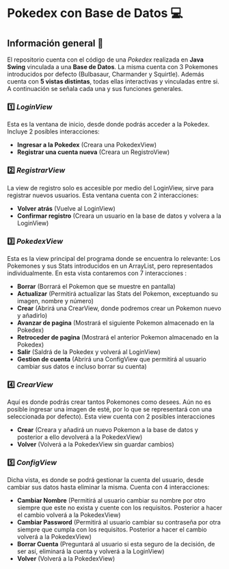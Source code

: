 # Pokedex con Base de Datos 	:computer:
## Información general :page_with_curl:
El repositorio cuenta con el código de una _Pokedex_ realizada en **Java Swing** vinculada a una **Base de Datos**. La misma cuenta con 3 Pokemones introducidos por defecto (Bulbasaur, Charmander y Squirtle).
Además cuenta con **5 vistas distintas**, todas ellas interactivas y vinculadas entre si. A continuación se señala cada una y sus funciones generales.
### 1️⃣ _LoginView_
Esta es la ventana de inicio, desde donde podrás acceder a la Pokedex. Incluye 2 posibles interacciones:
- **Ingresar a la Pokedex** (Creara una PokedexView)
- **Registrar una cuenta nueva** (Creara un RegistroView) 
### 2️⃣ _RegistrarView_
La view de registro solo es accesible por medio del LoginView, sirve para registrar nuevos usuarios. Esta ventana cuenta con 2 interacciones:
- **Volver atrás** (Vuelve al LoginView)
- **Confirmar registro** (Creara un usuario en la base de datos y volvera a la LoginView)
### 3️⃣ _PokedexView_
Esta es la view principal del programa donde se encuentra lo relevante: Los Pokemones y sus Stats introducidos en un ArrayList, pero representados individualmente. En esta vista contaremos con 7 interacciones :
- **Borrar** (Borrará el Pokemon que se muestre en pantalla)
- **Actualizar** (Permitirá actualizar las Stats del Pokemon, exceptuando su imagen, nombre y número)
- **Crear** (Abrirá una CrearView, donde podremos crear un Pokemon nuevo y añadirlo)
- **Avanzar de pagina** (Mostrará el siguiente Pokemon almacenado en la Pokedex)
- **Retroceder de pagina** (Mostrará el anterior Pokemon almacenado en la Pokedex)
- **Salir** (Saldrá de la Pokedex y volverá al LoginView)
- **Gestion de cuenta** (Abrirá una ConfigView que permitirá al usuario cambiar sus datos e incluso borrar su cuenta)
### 4️⃣ _CrearView_
Aquí es donde podrás crear tantos Pokemones como desees. Aún no es posible ingresar una imagen de esté, por lo que se representará con una seleccionada por defecto). Esta view cuenta con 2 posibles interacciones
- **Crear** (Creara y añadirá un nuevo Pokemon a la base de datos y posterior a ello devolverá a la PokedexView)
- **Volver** (Volverá a la PokedexView sin guardar cambios)
### 5️⃣ _ConfigView_
Dicha vista, es donde se podrá gestionar la cuenta del usuario, desde cambiar sus datos hasta eliminar la misma. Cuenta con 4 interacciones:
- **Cambiar Nombre** (Permitirá al usuario cambiar su nombre por otro siempre que este no exista y cuente con los requisitos. Posterior a hacer el cambio volverá a la PokedexView)
- **Cambiar Password** (Permitirá al usuario cambiar su contraseña por otra siempre que cumpla con los requisitos. Posterior a hacer el cambio volverá a la PokedexView)
- **Borrar Cuenta** (Preguntará al usuario si esta seguro de la decisión, de ser así, eliminará la cuenta y volverá a la LoginView)
- **Volver** (Volverá a la PokedexView)
